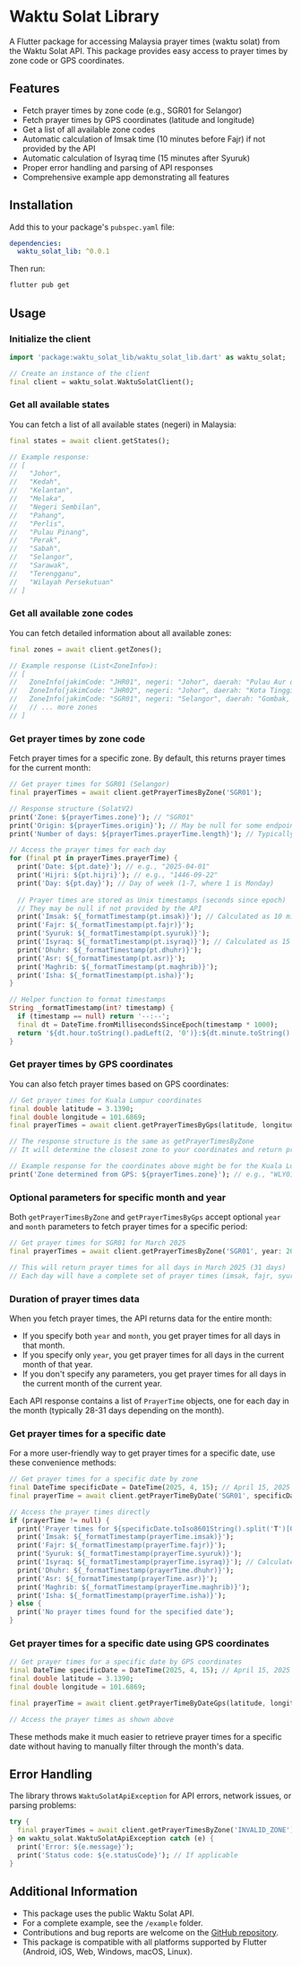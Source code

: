 # Waktu Solat Library

A Flutter package for accessing Malaysia prayer times (waktu solat) from the Waktu Solat API. This package provides easy access to prayer times by zone code or GPS coordinates.

## Features

- Fetch prayer times by zone code (e.g., SGR01 for Selangor)
- Fetch prayer times by GPS coordinates (latitude and longitude)
- Get a list of all available zone codes
- Automatic calculation of Imsak time (10 minutes before Fajr) if not provided by the API
- Automatic calculation of Isyraq time (15 minutes after Syuruk)
- Proper error handling and parsing of API responses
- Comprehensive example app demonstrating all features

## Installation

Add this to your package's `pubspec.yaml` file:

```yaml
dependencies:
  waktu_solat_lib: ^0.0.1
```

Then run:

```bash
flutter pub get
```

## Usage

### Initialize the client

```dart
import 'package:waktu_solat_lib/waktu_solat_lib.dart' as waktu_solat;

// Create an instance of the client
final client = waktu_solat.WaktuSolatClient();
```

### Get all available states

You can fetch a list of all available states (negeri) in Malaysia:

```dart
final states = await client.getStates();

// Example response:
// [
//   "Johor",
//   "Kedah",
//   "Kelantan",
//   "Melaka",
//   "Negeri Sembilan",
//   "Pahang",
//   "Perlis",
//   "Pulau Pinang",
//   "Perak",
//   "Sabah",
//   "Selangor",
//   "Sarawak",
//   "Terengganu",
//   "Wilayah Persekutuan"
// ]
```

### Get all available zone codes

You can fetch detailed information about all available zones:

```dart
final zones = await client.getZones();

// Example response (List<ZoneInfo>):
// [
//   ZoneInfo(jakimCode: "JHR01", negeri: "Johor", daerah: "Pulau Aur dan Pemanggil"),
//   ZoneInfo(jakimCode: "JHR02", negeri: "Johor", daerah: "Kota Tinggi, Mersing, Johor Bahru"),
//   ZoneInfo(jakimCode: "SGR01", negeri: "Selangor", daerah: "Gombak, Hulu Selangor, Rawang"),
//   // ... more zones
// ]
```

### Get prayer times by zone code

Fetch prayer times for a specific zone. By default, this returns prayer times for the current month:

```dart
// Get prayer times for SGR01 (Selangor)
final prayerTimes = await client.getPrayerTimesByZone('SGR01');

// Response structure (SolatV2)
print('Zone: ${prayerTimes.zone}'); // "SGR01"
print('Origin: ${prayerTimes.origin}'); // May be null for some endpoints
print('Number of days: ${prayerTimes.prayerTime.length}'); // Typically returns the full month (28-31 days)

// Access the prayer times for each day
for (final pt in prayerTimes.prayerTime) {
  print('Date: ${pt.date}'); // e.g., "2025-04-01"
  print('Hijri: ${pt.hijri}'); // e.g., "1446-09-22"
  print('Day: ${pt.day}'); // Day of week (1-7, where 1 is Monday)
  
  // Prayer times are stored as Unix timestamps (seconds since epoch)
  // They may be null if not provided by the API
  print('Imsak: ${_formatTimestamp(pt.imsak)}'); // Calculated as 10 minutes before Fajr if not provided
  print('Fajr: ${_formatTimestamp(pt.fajr)}');
  print('Syuruk: ${_formatTimestamp(pt.syuruk)}');
  print('Isyraq: ${_formatTimestamp(pt.isyraq)}'); // Calculated as 15 minutes after Syuruk
  print('Dhuhr: ${_formatTimestamp(pt.dhuhr)}');
  print('Asr: ${_formatTimestamp(pt.asr)}');
  print('Maghrib: ${_formatTimestamp(pt.maghrib)}');
  print('Isha: ${_formatTimestamp(pt.isha)}');
}

// Helper function to format timestamps
String _formatTimestamp(int? timestamp) {
  if (timestamp == null) return '--:--';
  final dt = DateTime.fromMillisecondsSinceEpoch(timestamp * 1000);
  return '${dt.hour.toString().padLeft(2, '0')}:${dt.minute.toString().padLeft(2, '0')}';
}
```

### Get prayer times by GPS coordinates

You can also fetch prayer times based on GPS coordinates:

```dart
// Get prayer times for Kuala Lumpur coordinates
final double latitude = 3.1390;
final double longitude = 101.6869;
final prayerTimes = await client.getPrayerTimesByGps(latitude, longitude);

// The response structure is the same as getPrayerTimesByZone
// It will determine the closest zone to your coordinates and return prayer times for that zone

// Example response for the coordinates above might be for the Kuala Lumpur zone
print('Zone determined from GPS: ${prayerTimes.zone}'); // e.g., "WLY01"
```

### Optional parameters for specific month and year

Both `getPrayerTimesByZone` and `getPrayerTimesByGps` accept optional `year` and `month` parameters to fetch prayer times for a specific period:

```dart
// Get prayer times for SGR01 for March 2025
final prayerTimes = await client.getPrayerTimesByZone('SGR01', year: 2025, month: 3);

// This will return prayer times for all days in March 2025 (31 days)
// Each day will have a complete set of prayer times (imsak, fajr, syuruk, etc.)
```

### Duration of prayer times data

When you fetch prayer times, the API returns data for the entire month:

- If you specify both `year` and `month`, you get prayer times for all days in that month.
- If you specify only `year`, you get prayer times for all days in the current month of that year.
- If you don't specify any parameters, you get prayer times for all days in the current month of the current year.

Each API response contains a list of `PrayerTime` objects, one for each day in the month (typically 28-31 days depending on the month).

### Get prayer times for a specific date

For a more user-friendly way to get prayer times for a specific date, use these convenience methods:

```dart
// Get prayer times for a specific date by zone
final DateTime specificDate = DateTime(2025, 4, 15); // April 15, 2025
final prayerTime = await client.getPrayerTimeByDate('SGR01', specificDate);

// Access the prayer times directly
if (prayerTime != null) {
  print('Prayer times for ${specificDate.toIso8601String().split('T')[0]}:');
  print('Imsak: ${_formatTimestamp(prayerTime.imsak)}');
  print('Fajr: ${_formatTimestamp(prayerTime.fajr)}');
  print('Syuruk: ${_formatTimestamp(prayerTime.syuruk)}');
  print('Isyraq: ${_formatTimestamp(prayerTime.isyraq)}'); // Calculated as 15 minutes after Syuruk
  print('Dhuhr: ${_formatTimestamp(prayerTime.dhuhr)}');
  print('Asr: ${_formatTimestamp(prayerTime.asr)}');
  print('Maghrib: ${_formatTimestamp(prayerTime.maghrib)}');
  print('Isha: ${_formatTimestamp(prayerTime.isha)}');
} else {
  print('No prayer times found for the specified date');
}
```

### Get prayer times for a specific date using GPS coordinates

```dart
// Get prayer times for a specific date by GPS coordinates
final DateTime specificDate = DateTime(2025, 4, 15); // April 15, 2025
final double latitude = 3.1390;
final double longitude = 101.6869;

final prayerTime = await client.getPrayerTimeByDateGps(latitude, longitude, specificDate);

// Access the prayer times as shown above
```

These methods make it much easier to retrieve prayer times for a specific date without having to manually filter through the month's data.

## Error Handling

The library throws `WaktuSolatApiException` for API errors, network issues, or parsing problems:

```dart
try {
  final prayerTimes = await client.getPrayerTimesByZone('INVALID_ZONE');
} on waktu_solat.WaktuSolatApiException catch (e) {
  print('Error: ${e.message}');
  print('Status code: ${e.statusCode}'); // If applicable
}
```

## Additional Information

- This package uses the public Waktu Solat API.
- For a complete example, see the `/example` folder.
- Contributions and bug reports are welcome on the [GitHub repository](https://github.com/yourusername/waktu_solat_lib).
- This package is compatible with all platforms supported by Flutter (Android, iOS, Web, Windows, macOS, Linux).
